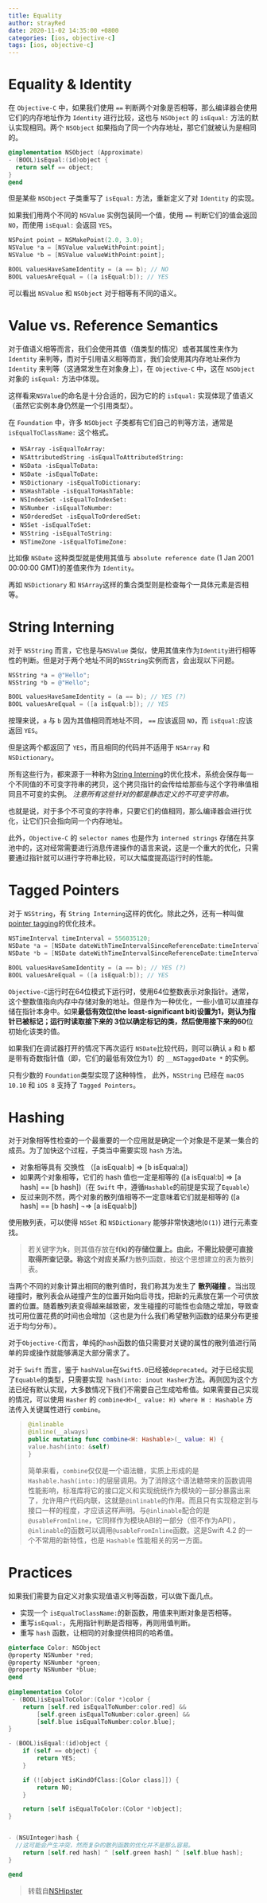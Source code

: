 ```yaml
---
title: Equality
author: strayRed
date: 2020-11-02 14:35:00 +0800
categories: [ios, objective-c]
tags: [ios, objective-c]
---
```


# Equality & Identity

在 `Objective-C` 中，如果我们使用 `==` 判断两个对象是否相等，那么编译器会使用它们的内存地址作为 `Identity` 进行比较，这也与 `NSObject` 的 `isEqual:` 方法的默认实现相同。两个 `NSObject` 如果指向了同一个内存地址，那它们就被认为是相同的。
```ObjectiveC
@implementation NSObject (Approximate)
- (BOOL)isEqual:(id)object {
  return self == object;
}
@end
```

但是某些 `NSObject` 子类重写了 `isEqual:` 方法，重新定义了对 `Identity` 的实现。

如果我们用两个不同的 `NSValue` 实例包装同一个值，使用 `==` 判断它们的值会返回 `NO`，而使用 `isEqual:` 会返回 `YES`。
```ObjectiveC
NSPoint point = NSMakePoint(2.0, 3.0);
NSValue *a = [NSValue valueWithPoint:point];
NSValue *b = [NSValue valueWithPoint:point];

BOOL valuesHaveSameIdentity = (a == b); // NO
BOOL valuesAreEqual = ([a isEqual:b]); // YES
```

可以看出 `NSValue` 和 `NSObject` 对于相等有不同的语义。

# Value vs. Reference Semantics

对于值语义相等而言，我们会使用其值（值类型的情况）或者其属性来作为 `Identity` 来判等，而对于引用语义相等而言，我们会使用其内存地址来作为 `Identity` 来判等（这通常发生在对象身上），在 `Objective-C` 中，这在 `NSObject` 对象的 `isEqual:` 方法中体现。 

这样看来`NSValue`的命名是十分合适的，因为它的的 `isEqual:`  实现体现了值语义（虽然它实例本身仍然是一个引用类型）。

在 `Foundation` 中，许多 `NSObject` 子类都有它们自己的判等方法，通常是 `isEqualToClassName:` 这个格式。

- `NSArray -isEqualToArray:`
- `NSAttributedString -isEqualToAttributedString:`
- `NSData -isEqualToData:`
- `NSDate -isEqualToDate:`
- `NSDictionary -isEqualToDictionary:`
- `NSHashTable -isEqualToHashTable:`
- `NSIndexSet -isEqualToIndexSet:`
- `NSNumber -isEqualToNumber:`
- `NSOrderedSet -isEqualToOrderedSet:`
- `NSSet -isEqualToSet:`
- `NSString -isEqualToString:`
- `NSTimeZone -isEqualToTimeZone:`

比如像 `NSDate` 这种类型就是使用其值与 `absolute reference date` (1 Jan 2001 00:00:00 GMT)的差值来作为 `Identity`。

再如 `NSDictionary` 和 `NSArray`这样的集合类型则是检查每个一具体元素是否相等。

# String Interning

对于 `NSString` 而言，它也是与`NSValue` 类似，使用其值来作为`Identity`进行相等性的判断。但是对于两个地址不同的`NSString`实例而言，会出现以下问题。
```ObjectiveC
NSString *a = @"Hello";
NSString *b = @"Hello";

BOOL valuesHaveSameIdentity = (a == b); // YES (?)
BOOL valuesAreEqual = ([a isEqual:b]); // YES
```

按理来说，`a` 与 `b` 因为其值相同而地址不同， `==` 应该返回 `NO`，而 `isEqual:`应该返回 `YES`。

但是这两个都返回了 `YES`，而且相同的代码并不适用于 `NSArray` 和 `NSDictionary`。

所有这些行为，都来源于一种称为[String Interning](https://en.wikipedia.org/wiki/String_interning)的优化技术，系统会保存每一个不同值的不可变字符串的拷贝，这个拷贝指针的会传给给那些与这个字符串值相同且不可变的实例。 *注意所有这些针对的都是静态定义的不可变字符串。*

也就是说，对于多个不可变的字符串，只要它们的值相同，那么编译器会进行优化，让它们只会指向同一个内存地址。

此外，`Objective-C` 的 `selector names` 也是作为 `interned strings` 存储在共享池中的，这对经常需要进行消息传递操作的语言来说，这是一个重大的优化，只需要通过指针就可以进行字符串比较，可以大幅度提高运行时的性能。

# Tagged Pointers

对于 `NSString`，有 `String Interning`这样的优化。除此之外，还有一种叫做[pointer tagging](https://en.wikipedia.org/wiki/Tagged_pointer)的优化技术。
```ObjectiveC
NSTimeInterval timeInterval = 556035120;
NSDate *a = [NSDate dateWithTimeIntervalSinceReferenceDate:timeInterval];
NSDate *b = [NSDate dateWithTimeIntervalSinceReferenceDate:timeInterval];

BOOL valuesHaveSameIdentity = (a == b); // YES (?)
BOOL valuesAreEqual = ([a isEqual:b]); // YES
```

`Objective-C`运行时在64位模式下运行时，使用64位整数表示对象指针。通常，这个整数值指向内存中存储对象的地址。但是作为一种优化，一些小值可以直接存储在指针本身中。如果**最低有效位(the least-significant bit)**设置为1，则认为指针已被标记；运行时读取接下来的 **3**位以确定标记的类，然后使用接下来的**60**位初始化该类的值。

如果我们在调试器打开的情况下再次运行 `NSDate`比较代码，则可以确认 `a` 和 `b` 都是带有奇数指针值（即，它们的最低有效位为1）的 `__NSTaggedDate *` 的实例。

只有少数的 `Foundation`类型实现了这种特性， 此外，`NSString` 已经在 `macOS 10.10` 和 `iOS 8` 支持了 `Tagged Pointers`。

# Hashing

对于对象相等性检查的一个最重要的一个应用就是确定一个对象是不是某一集合的成员。为了加快这个过程，子类当中需要实现 `hash` 方法。
- 对象相等具有 交换性 （[a isEqual:b] ⇒ [b isEqual:a])
- 如果两个对象相等，它们的 hash 值也一定是相等的 ([a isEqual:b] ⇒ [a hash] == [b hash])（在 `Swift` 中，遵循`Hashable`的前提是实现了`Equable`）
- 反过来则不然，两个对象的散列值相等不一定意味着它们就是相等的 ([a hash] == [b hash] ¬⇒ [a isEqual:b])

使用散列表，可以使得 `NSSet` 和 `NSDictionary` 能够非常快速地(`O(1)`) 进行元素查找。

>若关键字为**k**，则其值存放在**f(k)**的存储位置上。由此，不需比较便可直接取得所查记录。称这个对应关系**f**为散列函数，按这个思想建立的表为散列表。
>

当两个不同的对象计算出相同的散列值时，我们称其为发生了 **散列碰撞** 。当出现碰撞时，散列表会从碰撞产生的位置开始向后寻找，把新的元素放在第一个可供放置的位置。随着散列表变得越来越致密，发生碰撞的可能性也会随之增加，导致查找可用位置花费的时间也会增加（这也是为什么我们希望散列函数的结果分布更接近于均匀分布）。

对于`Objective-C`而言，单纯的`hash`函数的值只需要对关键的属性的散列值进行简单的异或操作就能够满足大部分需求了。

对于 `Swift` 而言，鉴于 `hashValue`在`Swift5.0`已经被`deprecated`。对于已经实现了`Equable`的类型，只需要实现` hash(into: inout Hasher`方法。再则因为这个方法已经有默认实现，大多数情况下我们不需要自己生成哈希值。如果需要自己实现的情况，可以使用 `Hasher` 的 `combine<H>(_ value: H) where H : Hashable` 方法传入关键属性进行 `combine`。

> ```Swift
> @inlinable
> @inline(__always)
> public mutating func combine<H: Hashable>(_ value: H) {
> value.hash(into: &self)
> }
> ```
>
> 简单来看，`combine`仅仅是一个语法糖，实质上形成的是 `Hashable.hash(into:)`的层层调用。为了消除这个语法糖带来的函数调用性能影响，标准库将它的接口定义和实现统统作为模块的一部分暴露出来了，允许用户代码内联，这就是`@inlinable`的作用。而且只有实现稳定到与接口一样的程度，才应该这样声明。与`@inlinable`配合的是`@usableFromInline`，它同样作为模块ABI的一部分（但不作为API），`@inlinable`的函数可以调用`@usableFromInline`函数。这是Swift 4.2 的一个不常用的新特性，也是 `Hashable` 性能相关的另一方面。
>

# Practices

如果我们需要为自定义对象实现值语义判等函数，可以做下面几点。

- 实现一个 `isEqualToClassName:`的新函数，用值来判断对象是否相等。
- 重写`isEqual:`，先用指针判断是否相等，再则用值判断。
- 重写 `hash` 函数，让相同的对象提供相同的哈希值。

```ObjectiveC
@interface Color: NSObject
@property NSNumber *red;
@property NSNumber *green;
@property NSNumber *blue;
@end
  
@implementation Color
 - (BOOL)isEqualToColor:(Color *)color {
    return [self.red isEqualToNumber:color.red] &&
        [self.green isEqualToNumber:color.green] &&
        [self.blue isEqualToNumber:color.blue];
}

- (BOOL)isEqual:(id)object {
    if (self == object) {
        return YES;
    }

    if (![object isKindOfClass:[Color class]]) {
        return NO;
    }

    return [self isEqualToColor:(Color *)object];
}


- (NSUInteger)hash {
  //这可能会产生冲突，然而复杂的散列函数的优化并不是那么容易。
    return [self.red hash] ^ [self.green hash] ^ [self.blue hash];
}

@end
```

> 转载自[NSHipster](https://nshipster.com/equality/)